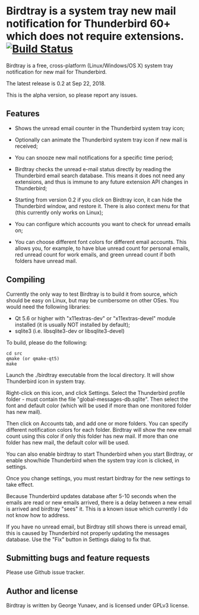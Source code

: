 # Birdtray is a system tray new mail notification for Thunderbird 60+ which does not require extensions. [![Build Status](https://travis-ci.org/gyunaev/birdtray.svg?branch=master)](https://travis-ci.org/gyunaev/birdtray)

Birdtray is a free, cross-platform (Linux/Windows/OS X) system tray notification for new mail for Thunderbird. 

The latest release is 0.2 at Sep 22, 2018.

This is the alpha version, so please report any issues.

## Features

- Shows the unread email counter in the Thunderbird system tray icon;

- Optionally can animate the Thunderbird system tray icon if new mail is received;

- You can snooze new mail notifications for a specific time period;

- Birdtray checks the unread e-mail status directly by reading the Thunderbird email search database. This means it does not need any extensions, and thus is immune to any future extension API changes in Thunderbird;

- Starting from version 0.2 if you click on Birdtray icon, it can hide the Thunderbird window, and restore it. There is also context menu for that (this currently only works on Linux);

- You can configure which accounts you want to check for unread emails on;

- You can choose different font colors for different email accounts. This allows you, for example, to have blue unread count for personal emails, red unread count for work emails, and green unread count if both folders have unread mail.



## Compiling

Currently the only way to test Birdtray is to build it from source, which should be easy on Linux, but may be cumbersome on other OSes. You would need the following libraries:

- Qt 5.6 or higher with "x11extras-dev" or "x11extras-devel"  module installed (it is usually NOT installed by default);
- sqlite3 (i.e. libsqlite3-dev or libsqlite3-devel)


To build, please do the following:

    cd src
    qmake (or qmake-qt5)
    make
    
Launch the ./birdtray executable from the local directory. It will show Thunderbird icon in system tray.

Right-click on this icon, and click Settings. Select the Thunderbird profile folder - must contain the file "global-messages-db.sqlite".
Then select the font and default color (which will be used if more than one monitored folder has new mail).

Then click on Accounts tab, and add one or more folders. You can specify different notification colors for each folder. Birdtray will show the new email count using this color if only this folder has new mail. If more than one folder has new mail, the default color will be used.

You can also enable birdtray to start Thunderbird when you start Birdtray, or enable show/hide Thunderbird when the system tray icon is clicked, in settings.

Once you change settings, you must restart birdtray for the new settings to take effect.

Because Thunderbird updates database after 5-10 seconds when the emails are read or new emails arrived, there is a delay between a new email is arrived and birdtray "sees" it. This is a known issue which currently I do not know how to address.

If you have no unread email, but Birdtray still shows there is unread email, this is caused by Thunderbird not properly updating the messages database. Use the "Fix" button in Settings dialog to fix that.

## Submitting bugs and feature requests

Please use Github issue tracker.

## Author and license

Birdtray is written by George Yunaev, and is licensed under GPLv3 license.

